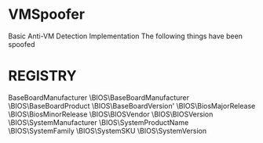 # VMSpoofer
Basic Anti-VM Detection Implementation
The following things have been spoofed

# REGISTRY
BaseBoardManufacturer
\BIOS\BaseBoardManufacturer
\BIOS\BaseBoardProduct
\BIOS\BaseBoardVersion'
\BIOS\BiosMajorRelease
\BIOS\BiosMinorRelease
\BIOS\BIOSVendor
\BIOS\BIOSVersion
\BIOS\SystemManufacturer
\BIOS\SystemProductName
\BIOS\SystemFamily
\BIOS\SystemSKU
\BIOS\SystemVersion
